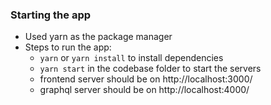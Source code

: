 ### Starting the app

- Used yarn as the package manager
- Steps to run the app:
  - `yarn` or `yarn install` to install dependencies
  - `yarn start` in the codebase folder to start the servers
  - frontend server should be on http://localhost:3000/
  - graphql server should be on http://localhost:4000/
